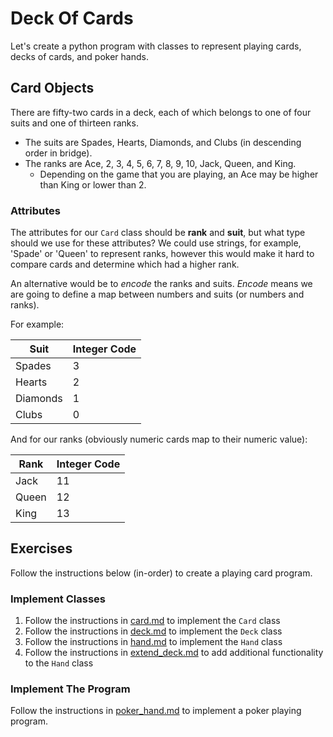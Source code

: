 # Deck Of Cards
Let's create a python program with classes to represent playing cards, decks of cards, and poker hands.

## Card Objects
There are fifty-two cards in a deck, each of which belongs to one of four suits and one of thirteen ranks. 
- The suits are Spades, Hearts, Diamonds, and Clubs (in descending order in bridge). 
- The ranks are Ace, 2, 3, 4, 5, 6, 7, 8, 9, 10, Jack, Queen, and King. 
  - Depending on the game that you are playing, an Ace may be higher than King or lower than 2.
  
### Attributes
The attributes for our `Card` class should be **rank** and **suit**, but what type should we use for these attributes? We could use strings, for example, 'Spade' or 'Queen' to represent ranks, however this would make it hard to compare cards and determine which had a higher rank.

An alternative would be to *encode* the ranks and suits. *Encode* means we are going to define a map between numbers and suits (or numbers and ranks).

For example:

Suit  | Integer Code
------|-------------
Spades|3
Hearts|2
Diamonds|1
Clubs|0

And for our ranks (obviously numeric cards map to their numeric value):

Rank  | Integer Code
------|-------------
Jack|11
Queen|12
King|13

## Exercises
Follow the instructions below (in-order) to create a playing card program.

### Implement Classes
1. Follow the instructions in [card.md](card.md) to implement the `Card` class
2. Follow the instructions in [deck.md](deck.md) to implement the `Deck` class
3. Follow the instructions in [hand.md](hand.md) to implement the `Hand` class
4. Follow the instructions in [extend_deck.md](extend_deck.md) to add additional functionality to the `Hand` class

### Implement The Program
Follow the instructions in [poker_hand.md](poker_hand.md) to implement a poker playing program.
